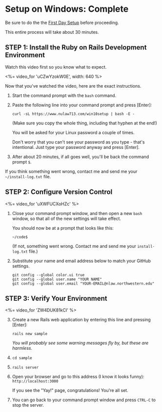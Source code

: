 # Setup on Windows: Complete

Be sure to do the the [First Day Setup](/1-setup/1-introduction/2-first-day:-windows) before proceeding.

This entire process will take about 30 minutes.  


## STEP 1: Install the Ruby on Rails Development Environment

Watch this video first so you know what to expect.

<%= video_for 'uCZwYzokW0E', width: 640 %>


Now that you've watched the video, here are the exact instructions.  

1. Start the command prompt with the `bash` command.

2. Paste the following line into your command prompt and press [Enter]:

   `curl -sL https://www.nulaw713.com/win10setup | bash -E -`

   (Make sure you copy the whole thing, including that hyphen at the end!)

   You will be asked for your Linux password a couple of times.

   Don't worry that you can't see your password as you type - that's
   intentional.  Just type your password anyway and press [Enter].

3. After about 20 minutes, if all goes well, you'll be back the command prompt `$`.

If you think something went wrong, contact me and send me
your `~/install-log.txt` file.


## STEP 2: Configure Version Control

<%= video_for 'uXWFUCXoHZc' %>

1. Close your command prompt window, and then open a new `bash` window,
   so that all of the new settings will take effect.

   You should now be at a prompt that looks like this:

   `~/code$ `

   (If not, something went wrong.  Contact me and send me your `install-log.txt`
   file.)

2. Substitute your name and email address below to match your GitHub settings.

   ```
   git config --global color.ui true
   git config --global user.name "YOUR NAME"
   git config --global user.email "YOUR-EMAIL@nlaw.northwestern.edu"
   ```

## STEP 3: Verify Your Environment

<%= video_for 'ZW4DUK81kCI' %>

3. Create a new Rails web application by entering this line and pressing [Enter]:

   `rails new sample`

   _You will probably see some warning messages fly by, but these are
   harmless._


4. `cd sample`   
5. `rails server`
6. Open your browser and go to this address (I know it looks funny): `http://localhost:3000`

   If you see the "Yay!" page, congratulations!  You're all set.  

7. You can go back to your command prompt window and press `CTRL-C` to stop the server.
